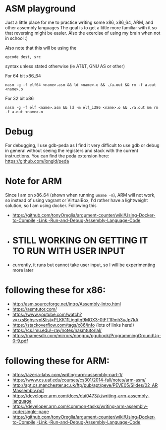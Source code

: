 # ASM playground
Just a little place for me to practice writing some x86, x86_64, ARM, and other assembly languages
The goal is to get a little more familiar with it so that reversing might be easier.
Also the exercise of using my brain when not in school :)

Also note that this will be using the

`opcode dest, src`

syntax unless stated otherwise (ie AT&T, GNU AS or other)

For 64 bit x86_64

`nasm -g -f elf64 <name>.asm && ld <name>.o && ./a.out && rm -f a.out <name>.o`

For 32 bit x86

`nasm -g -f elf <name>.asm && ld -m elf_i386 <name>.o && ./a.out && rm -f a.out <name>.o`

# Debug

For debugging, I use gdb-peda as I find it very difficult to use gdb or debug in general without seeing the registers and stack with the current instructions. You can find the peda extension here: https://github.com/longld/peda

# Note for ARM
Since I am on x86_64 (shown when running `uname -m`), ARM will not work, so instead of using vagrant or VirtualBox, I'd rather have a lightweight solution, so I am using docker. Following this

- https://github.com/tonyOreglia/argument-counter/wiki/Using-Docker-to-Compile,-Link,-Run-and-Debug-Assembly-Language-Code
- # STILL WORKING ON GETTING IT TO RUN WITH USER INPUT
- currently, it runs but cannot take user input, so I will be experimenting more later

# following these for x86: 
- http://asm.sourceforge.net/intro/Assembly-Intro.html
- https://asmtutor.com/
- https://www.youtube.com/watch?v=rxsBghsrvpI&list=PLKK11Ligqitg9MOX3-0tFT1Rmh3uJp7kA
- https://stackoverflow.com/tags/x86/info (lots of links here!)
- https://cs.lmu.edu/~ray/notes/nasmtutorial/
- https://namesdir.com/mirrors/nongnu/pgubook/ProgrammingGroundUp-0-9.pdf

# following these for ARM:
- https://azeria-labs.com/writing-arm-assembly-part-1/
- https://www.cs.uaf.edu/courses/cs301/2014-fall/notes/arm-asm/
- http://apt.cs.manchester.ac.uk/ftp/pub/apt/peve/PEVE05/Slides/02_ARMassembly.pdf
- https://developer.arm.com/docs/dui0473/k/writing-arm-assembly-language
- https://developer.arm.com/common-tasks/writing-arm-assembly-code/single-page
- https://github.com/tonyOreglia/argument-counter/wiki/Using-Docker-to-Compile,-Link,-Run-and-Debug-Assembly-Language-Code


